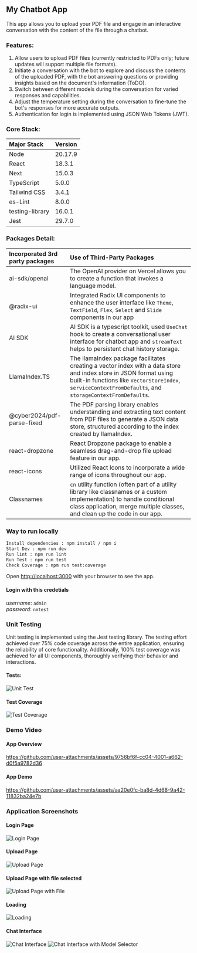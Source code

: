 ## My Chatbot App

This app allows you to upload your PDF file and engage in an interactive conversation with the content of the file through a chatbot.

### Features:
 1. Allow users to upload PDF files (currently restricted to PDFs only; future updates will support multiple file formats).
 1. Initiate a conversation with the bot to explore and discuss the contents of the uploaded PDF, with the bot answering questions or providing insights based on the document's information (ToDO).
 1. Switch between different models during the conversation for varied responses and capabilities.
 1. Adjust the temperature setting during the conversation to fine-tune the bot's responses for more accurate outputs.
 1. Authentication for login is implemented using JSON Web Tokens (JWT).

### Core Stack:
| Major Stack   | Version                                                                                                    |
|:---------------------|:-----------------------------------------------------------------------------------------------------------------|
| Node        | 20.17.9                      |
| React           | 18.3.1 |
| Next              | 15.0.3|
| TypeScript      | 5.0.0|
| Tailwind CSS         | 3.4.1|
| es-Lint           | 8.0.0 |
| testing-library           | 16.0.1 |
| Jest          | 29.7.0 |




### Packages Detail:
| Incorporated 3rd party packages    | Use of Third-Party Packages                                                                                                    |
|:---------------------|:-----------------------------------------------------------------------------------------------------------------|
| ai-sdk/openai        | The OpenAI provider on Vercel allows you to create a function that invokes a language model.                      |
| @radix-ui            | Integrated Radix UI components to enhance the user interface like `Theme`, `TextField`, `Flex`, `Select` and `Slide` components in our app |
| AI SDK               | AI SDK is a typescript toolkit, used `UseChat` hook to create a conversational user interface for chatbot app and `streamText` helps to persistent chat history storage. |
| LlamaIndex.TS        | The llamaIndex package facilitates creating a vector index with a data store and index store in JSON format using built-in functions like `VectorStoreIndex`, `serviceContextFromDefaults`, and `storageContextFromDefaults`.  |
| @cyber2024/pdf-parse-fixed | The PDF parsing library enables understanding and extracting text content from PDF files to generate a JSON data store, structured according to the index created by llamaIndex. |
| react-dropzone       | React Dropzone package to enable a seamless drag-and-drop file upload feature in our app.|
| react-icons          | Utilized React Icons to incorporate a wide range of icons throughout our app.|
| Classnames           | `cn` utility function (often part of a utility library like classnames or a custom implementation) to handle conditional class application, merge multiple classes, and clean up the code in our app. |



### Way to run locally

```bash
Install dependencies : npm install / npm i
Start Dev : npm run dev
Run lint : npm run lint
Run Test : npm run test
Check Coverage : npm run test:coverage
```

Open [http://localhost:3000](http://localhost:3000) with your browser to see the app.

#### Login with this credetials
_username_: `admin`\
_password_: `nmtest`

### Unit Testing
Unit testing is implemented using the Jest testing library. The testing effort achieved over 75% code coverage across the entire application, ensuring the reliability of core functionality. Additionally, 100% test coverage was achieved for all UI components, thoroughly verifying their behavior and interactions.

#### Tests:
![Unit Test](./screenshots/unit-test.png "Unit Test")

#### Test Coverage
![Test Coverage](./screenshots/test-coverage.png "Test Coverage")

### Demo Video

#### App Overview
https://github.com/user-attachments/assets/9756bf6f-cc04-4001-a662-d0f5a9782d36

#### App Demo
https://github.com/user-attachments/assets/aa20e0fc-ba8d-4d68-9a42-11832ba24e7b


### Application Screenshots

#### Login Page
![Login Page](./screenshots/login.png "Login Page")

#### Upload Page
![Upload Page](./screenshots/upload.png "Upload Page")

#### Upload Page with file selected
![Upload Page with File](./screenshots/upload-file.png "Upload Page with file selected")

#### Loading
![Loading](./screenshots/loading.png "Loading")

#### Chat Interface
![Chat Interface](./screenshots/chatWindow.png "Chat Interface")
![Chat Interface with Model Selector](./screenshots/chatWindow-model-selector.png "Chat Interface with Model Selector")
